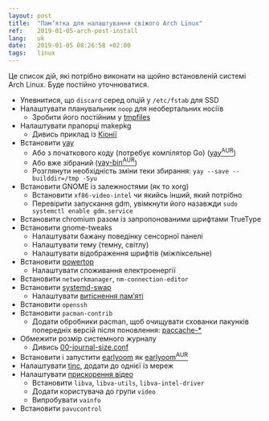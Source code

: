 ```yaml
---
layout: post
title:  "Пам’ятка для налаштування свіжого Arch Linux"
ref:    2019-01-05-arch-post-install
lang:   uk
date:   2019-01-05 08:26:58 +02:00
tags:   linux
---
```


Це список дій, які потрібно виконати на щойно встановленій системі Arch Linux.
Буде постійно уточнюватися.

- Упевнитися, що `discard` серед опцій у `/etc/fstab` для SSD
- Налаштувати планувальник `noop` для необертальних носіїв
    - Зробити його постійним у [tmpfiles](https://github.com/sakhnik/arch-config/blob/e8465b735a75212114595cd2fda979d30702644b/30-hardware.sh#L20)
- Налаштувати прапорці makepkg
    - Дивись приклад із [Кіонії](https://github.com/sakhnik/arch-config/blob/e8465b735a75212114595cd2fda979d30702644b/20-pacman.sh#L77)
- Встановити [yay](https://github.com/Jguer/yay)
    - Або з початкового коду (потребує компілятор Go)
    ([yay<sup>AUR</sup>](https://aur.archlinux.org/packages/yay/))
    - Або вже зібраний
    ([yay-bin<sup>AUR</sup>](https://aur.archlinux.org/packages/yay-bin/))
    - Розглянути необхідність зміни теки збирання: `yay --save --builddir=/tmp -Syu`
- Встановити GNOME із залежностями (як то xorg)
    - Встановити `xf86-video-intel` чи якийсь інший, який потрібно
    - Перевірити запускання gdm, увімкнути його назавжди `sudo systemctl enable
        gdm.service`
- Встановити chromium разом із запропонованими шрифтами TrueType
- Встановити gnome-tweaks
    - Налаштувати бажану поведінку сенсорної панелі
    - Налаштувати тему (темну, світлу)
    - Налаштувати відображення шрифтів (міжпіксельне)
- Встановити [powertop](https://wiki.archlinux.org/index.php/Powertop)
    - Налаштувати споживання електроенергії
- Встановити `networkmanager`, `nm-connection-editor`
- Встановити [systemd-swap](https://github.com/Nefelim4ag/systemd-swap)
    - Налаштувати [витіснення пам’яті](https://wiki.archlinux.org/index.php/Swap#systemd-swap)
- Встановити `openssh`
- Встановити `pacman-contrib`
    - Додати обробники pacman, щоб очищувати схованки пакунків попередніх версій
      після поновлення:
   [paccache-*](https://github.com/sakhnik/arch-config/blob/e8465b735a75212114595cd2fda979d30702644b/20-pacman.sh)
- Обмежити розмір системного журналу
    - Дивись [00-journal-size.conf](https://github.com/sakhnik/arch-config/blob/e8465b735a75212114595cd2fda979d30702644b/40-systemd.sh#L8)
- Встановити і запустити [earlyoom](https://github.com/rfjakob/earlyoom) як
    [earlyoom<sup>AUR</sup>](https://aur.archlinux.org/packages/earlyoom/)
- Налаштувати [tinc](https://wiki.archlinux.org/index.php/Tinc), додати до однієї із мереж
- Налаштувати [прискорення відео](https://wiki.archlinux.org/index.php/Hardware_video_acceleration)
    - Встановити `libva`, `libva-utils`, `libva-intel-driver`
    - Додати користувача до групи `video`
    - Випробувати `vainfo`
- Встановити `pavucontrol`
